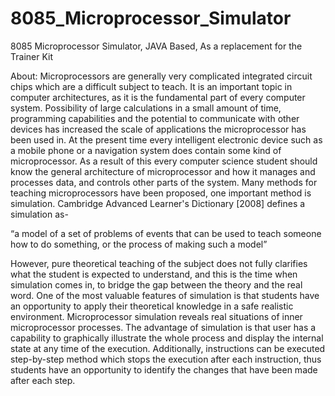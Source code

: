 # 8085_Microprocessor_Simulator
8085 Microprocessor Simulator, JAVA Based, As a replacement for the Trainer Kit


About:
Microprocessors are generally very complicated integrated circuit chips which are a difficult
subject to teach. It is an important topic in computer architectures, as it is the fundamental part
of every computer system. Possibility of large calculations in a small amount of time,
programming capabilities and the potential to communicate with other devices has increased the
scale of applications the microprocessor has been used in. At the present time every intelligent
electronic device such as a mobile phone or a navigation system does contain some kind of
microprocessor. As a result of this every computer science student should know the general
architecture of microprocessor and how it manages and processes data, and controls other parts
of the system. Many methods for teaching microprocessors have been proposed, one important
method is simulation. Cambridge Advanced Learner's Dictionary [2008] defines a simulation as-

“a model of a set of problems of events that can be used
to teach someone how to do something, or the process of
making such a model”

However, pure theoretical teaching of the subject does not fully clarifies what the student is
expected to understand, and this is the time when simulation comes in, to bridge the gap between
the theory and the real word. One of the most valuable features of simulation is that students
have an opportunity to apply their theoretical knowledge in a safe realistic environment.
Microprocessor simulation reveals real situations of inner microprocessor processes. The
advantage of simulation is that user has a capability to graphically illustrate the whole process
and display the internal state at any time of the execution. Additionally, instructions can be
executed step-by-step method which stops the execution after each instruction, thus students
have an opportunity to identify the changes that have been made after each step.

